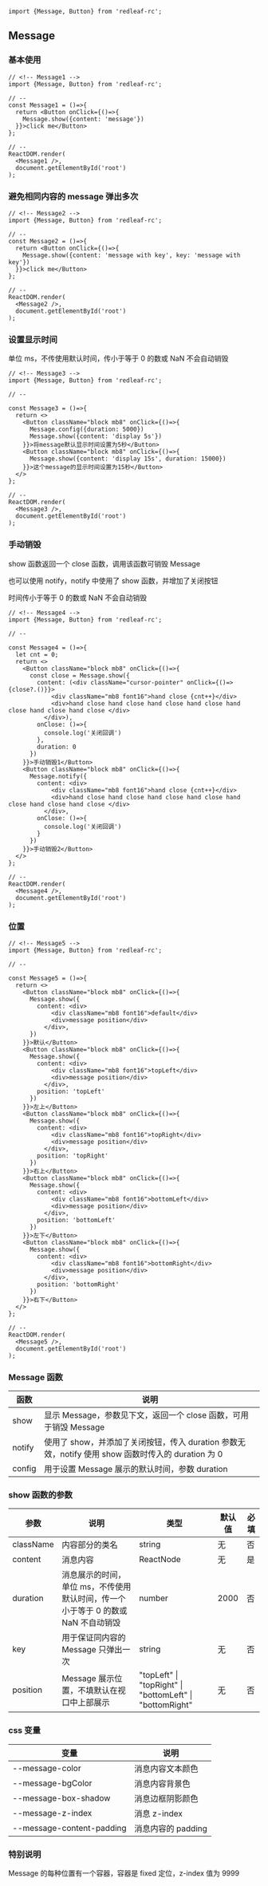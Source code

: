 ```import
import {Message, Button} from 'redleaf-rc';
```

## Message

### 基本使用

```component
// <!-- Message1 -->
import {Message, Button} from 'redleaf-rc';

// --
const Message1 = ()=>{
  return <Button onClick={()=>{
    Message.show({content: 'message'})
  }}>click me</Button>
};

// --
ReactDOM.render(
  <Message1 />,
  document.getElementById('root')
);
```

### 避免相同内容的 message 弹出多次

```component
// <!-- Message2 -->
import {Message, Button} from 'redleaf-rc';

// --
const Message2 = ()=>{
  return <Button onClick={()=>{
    Message.show({content: 'message with key', key: 'message with key'})
  }}>click me</Button>
};

// --
ReactDOM.render(
  <Message2 />,
  document.getElementById('root')
);
```

### 设置显示时间

单位 ms，不传使用默认时间，传小于等于 0 的数或 NaN 不会自动销毁

```component
// <!-- Message3 -->
import {Message, Button} from 'redleaf-rc';

// --

const Message3 = ()=>{
  return <>
    <Button className="block mb8" onClick={()=>{
      Message.config({duration: 5000})
      Message.show({content: 'display 5s'})
    }}>将message默认显示时间设置为5秒</Button>
    <Button className="block mb8" onClick={()=>{
      Message.show({content: 'display 15s', duration: 15000})
    }}>这个message的显示时间设置为15秒</Button>
  </>
};

// --
ReactDOM.render(
  <Message3 />,
  document.getElementById('root')
);
```

### 手动销毁

show 函数返回一个 close 函数，调用该函数可销毁 Message

也可以使用 notify，notify 中使用了 show 函数，并增加了关闭按钮

时间传小于等于 0 的数或 NaN 不会自动销毁

```component
// <!-- Message4 -->
import {Message, Button} from 'redleaf-rc';

// --

const Message4 = ()=>{
  let cnt = 0;
  return <>
    <Button className="block mb8" onClick={()=>{
      const close = Message.show({
        content: (<div className="cursor-pointer" onClick={()=>{close?.()}}>
            <div className="mb8 font16">hand close {cnt++}</div>
            <div>hand close hand close hand close hand close hand close hand close hand close </div>
          </div>),
        onClose: ()=>{
          console.log('关闭回调')
        },
        duration: 0
      })
    }}>手动销毁1</Button>
    <Button className="block mb8" onClick={()=>{
      Message.notify({
        content: <div>
            <div className="mb8 font16">hand close {cnt++}</div>
            <div>hand close hand close hand close hand close hand close hand close hand close </div>
          </div>,
        onClose: ()=>{
          console.log('关闭回调')
        }
      })
    }}>手动销毁2</Button>
  </>
};

// --
ReactDOM.render(
  <Message4 />,
  document.getElementById('root')
);
```

### 位置

```component
// <!-- Message5 -->
import {Message, Button} from 'redleaf-rc';

// --

const Message5 = ()=>{
  return <>
    <Button className="block mb8" onClick={()=>{
      Message.show({
        content: <div>
            <div className="mb8 font16">default</div>
            <div>message position</div>
          </div>,
      })
    }}>默认</Button>
    <Button className="block mb8" onClick={()=>{
      Message.show({
        content: <div>
            <div className="mb8 font16">topLeft</div>
            <div>message position</div>
          </div>,
        position: 'topLeft'
      })
    }}>左上</Button>
    <Button className="block mb8" onClick={()=>{
      Message.show({
        content: <div>
            <div className="mb8 font16">topRight</div>
            <div>message position</div>
          </div>,
        position: 'topRight'
      })
    }}>右上</Button>
    <Button className="block mb8" onClick={()=>{
      Message.show({
        content: <div>
            <div className="mb8 font16">bottomLeft</div>
            <div>message position</div>
          </div>,
        position: 'bottomLeft'
      })
    }}>左下</Button>
    <Button className="block mb8" onClick={()=>{
      Message.show({
        content: <div>
            <div className="mb8 font16">bottomRight</div>
            <div>message position</div>
          </div>,
        position: 'bottomRight'
      })
    }}>右下</Button>
  </>
};

// --
ReactDOM.render(
  <Message5 />,
  document.getElementById('root')
);
```

### Message 函数

| 函数   | 说明                                                                                               |
| ------ | -------------------------------------------------------------------------------------------------- |
| show   | 显示 Message，参数见下文，返回一个 close 函数，可用于销毁 Message                                  |
| notify | 使用了 show，并添加了关闭按钮，传入 duration 参数无效，notify 使用 show 函数时传入的 duration 为 0 |
| config | 用于设置 Message 展示的默认时间，参数 duration                                                     |

### show 函数的参数

| 参数      | 说明                                                                              | 类型                                                     | 默认值 | 必填 |
| --------- | --------------------------------------------------------------------------------- | -------------------------------------------------------- | ------ | ---- |
| className | 内容部分的类名                                                                    | string                                                   | 无     | 否   |
| content   | 消息内容                                                                          | ReactNode                                                | 无     | 是   |
| duration  | 消息展示的时间，单位 ms，不传使用默认时间，传一个小于等于 0 的数或 NaN 不自动销毁 | number                                                   | 2000   | 否   |
| key       | 用于保证同内容的 Message 只弹出一次                                               | string                                                   | 无     | 否   |
| position  | Message 展示位置，不填默认在视口中上部展示                                        | "topLeft" \| "topRight" \| "bottomLeft" \| "bottomRight" | 无     | 否   |

### css 变量

| 变量                      | 说明               |
| ------------------------- | ------------------ |
| --message-color           | 消息内容文本颜色   |
| --message-bgColor         | 消息内容背景色     |
| --message-box-shadow      | 消息边框阴影颜色   |
| --message-z-index         | 消息 z-index       |
| --message-content-padding | 消息内容的 padding |

### 特别说明

Message 的每种位置有一个容器，容器是 fixed 定位，z-index 值为 9999
